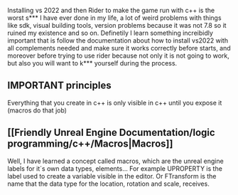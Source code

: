 Installing vs 2022 and then Rider to make the game run with c++ is the worst s*** I have ever done in my life, a lot of weird problems with things like sdk, visual building tools, version problems because it was not 7.8 so it ruined my existence and so on.
Definetily I learn something increibidly important that is follow the documentation about how to install vs2022 with all complements needed and make sure it works correctly before starts, and moreover before trying to use rider because not only it is not going to work, but also you will want to k*** yourself during the process.


## IMPORTANT principles
Everything that you create in c++ is only visible in c++ until you expose it (macros do that job)

## [[Friendly Unreal Engine Documentation/logic programming/c++/Macros|Macros]]
Well, I have learned a concept called macros, which are the unreal engine labels for it´s own data types, elements... For example UPROPERTY is the label used to create a variable visible in the editor. Or FTransform is the name that the data type for the location, rotation and scale, receives.